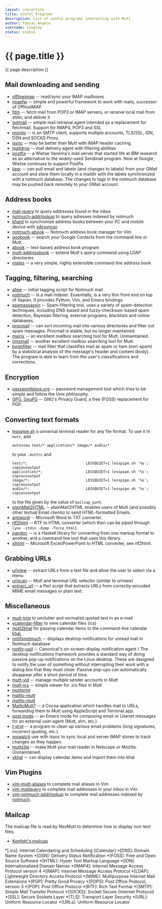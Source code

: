 ```yaml
---
layout: concertina
title: Useful Programs
description: List of useful programs interacting with Mutt
author: Tobias Angele
username: toogley
status: stable
---
```


# {{ page.title }}

{{ page.description }}

## Mail downloading and sending

* [offlineimap](https://github.com/OfflineIMAP/offlineimap) -- read/sync your
  IMAP mailboxes
* [imapfw](https://github.com/OfflineIMAP/imapfw) -- simple and powerful
  framework to work with mails, successor of OfflineIMAP
* [fdm](https://github.com/nicm/fdm) -- fetch mail from POP3 or IMAP servers,
  or receive local mail from stdin, and deliver it
* [getmail](http://pyropus.ca/software/getmail/) -- simple mail retrieval agent
  intended as a replacement for fetchmail. Support for IMAP4, POP3 and SSL
* [msmtp](http://msmtp.sourceforge.net/) -- is an SMTP client, supports
  multiple accounts, TLS/SSL, IDN, DSN and SOCKS Proxy.
* [isync](http://isync.sourceforge.net/) -- may be better than Mutt with IMAP
  header caching.
* [maildrop](http://www.courier-mta.org/maildrop/) -- mail delivery agent with
  filtering abilities
* [postfix](http://www.postfix.org/) -- a Wietse Venema's mail server that
  started life at IBM research as an alternative to the widely-used Sendmail
  program. Now at Google, Wietse continues to support Postfix.
* [lieer](https://github.com/gauteh/lieer) -- can pull email and labels
  (and changes to labels) from your GMail account and store them locally
  in a maildir with the labels synchronized with a notmuch database.
  The changes to tags in the notmuch database may be pushed back remotely
  to your GMail account.

## Address books

* [mail-query](https://github.com/pbrisbin/mail-query) to query addresses found 
  in the inbox
* [notmuch-addrlookup](https://github.com/aperezdc/notmuch-addrlookup-c) to query adresses 
  indexed by notmuch
* [khard](https://github.com/scheibler/khard) to synchronize address books
  between your PC and mobile device with
  [vdirsyncer](https://github.com/untitaker/vdirsyncer).
* [notmuch-abook](https://github.com/guyzmo/notmuch-abook) -- Notmuch address
  book manager for Vim
* [goobook](https://pypi.python.org/pypi/goobook/1.9) -- search your Google
  Contacts from the command line or Mutt.
* [abook](http://abook.sourceforge.net/) -- text-based address book program
* [mutt-addressbook](https://pypi.python.org/pypi/mutt-addressbook) -- extend
  Mutt's query command using LDAP directories
* [mates](https://github.com/pimutils/mates.rs) -- a very simple, highly
  extensible command line address book

## Tagging, filtering, searching

* [afew](https://github.com/afewmail/afew) -- initial tagging script for
  Notmuch mail
* [notmuch](https://notmuchmail.org/) -- is a mail indexer. Essentially, is
  a very thin front end on top of Xapian. It provides Python, Vim, and Emacs
  bindings.
* [spamassassin](https://spamassassin.apache.org/) -- Spam-filtering tool, uses
  a variety of spam-detection techniques, including DNS-based and
  fuzzy-checksum-based spam detection, Bayesian filtering, external programs,
  blacklists and online databases.
* [procmail](https://wiki.archlinux.org/index.php/Procmail) -- can sort
  incoming mail into various directories and filter out spam messages. Procmail
  is stable, but no longer maintained.
* [mairix](http://www.rpcurnow.force9.co.uk/mairix/) -- an excellent mailbox
  searching tool for Mutt. Unmaintained.
* [nmzmail](http://flpsed.org/nmzmail.html) -- another excellent mailbox
  searching tool for Mutt.
* [bogofilter](http://bogofilter.sourceforge.net/) -- mail filter that
  classifies mail as spam or ham (non-spam) by a statistical analysis of the
  message's header and content (body). The program is able to learn from the
  user's classifications and corrections.

## Encryption

* [passwordstore.org](https://www.passwordstore.org/) -- password management
  tool which tries to be simple and follow the Unix philosophy.
* [GPG, GnuPG](https://www.gnupg.org/) -- GNU's Privacy Guard, a free (FOSS)
  replacement for PGP.

## Converting text formats

* [lesspipe.sh](https://github.com/wofr06/lesspipe) a universal terminal reader for any 
  file format. To use it in `mutt`, add
  ```
  autoview text/* application/* image/* audio/*
  ```
  to your `.muttrc` and
  ```
  text/*;                           LESSQUIET=1 lesspipe.sh '%s'; copiousoutput
  application/*;                    LESSQUIET=1 lesspipe.sh '%s'; copiousoutput
  image/*;                          LESSQUIET=1 lesspipe.sh '%s'; copiousoutput
  audio/*;                          LESSQUIET=1 lesspipe.sh '%s'; copiousoutput
  ```
  to the file given by the value of `mailcap_path`.
* [plainMail2HTML](https://github.com/amitramon/plainMail2HTML) -- 
  plainMail2HTML enables users of Mutt (and possibly other textual Email clients)
  to send HTML-formatted Emails.
* [antiword](http://www.winfield.demon.nl/) -- Microsoft Word to TXT converter.
* [rtf2html](https://www.wagner.pp.ru/~vitus/software/catdoc/) -- RTF to HTML
  converter (which then can be piped through `lynx -stdin -dump -force_html`).
* [pandoc](https://pandoc.org/) -- is a Haskell library for converting from one
  markup format to another, and a command line tool that uses this library.
* [xlhtml](http://chicago.sourceforge.net/xlhtml/) -- Microsoft
  Excel/PowerPoint to HTML converter, see rtf2html.

## Grabbing URLs

* [urlview](https://github.com/sigpipe/urlview) -- extract URLs from a text
  file and allow the user to select via a menu
* [urlscan](https://github.com/firecat53/urlscan) -- Mutt and terminal URL
  selector (similar to urlview)
* [extract_url](https://www.memoryhole.net/~kyle/extract_url/) -- a Perl script
  that extracts URLs from correctly-encoded MIME email messages or plain text.

## Miscellaneous

* [mutt-trim](https://github.com/Konfekt/mutt-trim) to unclutter and normalize
  quoted text in an e-mail
* [vcalendar-filter](https://github.com/terabyte/mutt-filters/blob/master/vcalendar-filter)
  to view calendar files (ics)
* [mutt2khal](https://github.com/pimutils/khal/blob/master/misc/mutt2khal) for
  passing calendar items to the command-line calendar
  [khal](https://github.com/pimutils/khal),
* [notifynotmuch](https://github.com/kspi/notifymuch) -- displays desktop
  notifications for unread mail in Notmuch database
* [notify-osd](https://launchpad.net/notify-osd) -- Canonical's
  on-screen-display notification agent \\
  The desktop notifications framework provides a standard way of doing passive
  pop-up notifications on the Linux desktop. These are designed to notify the
  user of something without interrupting their work with a dialog box that they
  must close. Passive pop-ups can automatically disappear after a short period
  of time.
* [mutt-vid](https://github.com/protist/mutt-vid) -- manage multiple sender
  accounts in Mutt
* [mutt-ics](https://github.com/dmedvinsky/mutt-ics) -- simple viewer for .ics
  files in Mutt
* [muttprint](http://muttprint.sourceforge.net/)
* [mailto-mutt](https://dset0x.github.io/mailto-mutt.html)
* [mailto-mutt](https://github.com/pazz/scripts/blob/master/mailto-mutt)
* [MailtoMutt?](http://mailtomutt.sourceforge.net/) -- a Cocoa application
  which handles mail to URLs, forwarding them to Mutt using AppleScript and
  Terminal.app.
* [post mode](http://post-mode.sourceforge.net/) -- an Emacs mode for composing
  email or Usenet messages for an external user agent (Mutt, slrn, etc.).
* [t-prot](http://www.escape.de/users/tolot/mutt/) -- a program to clean up
  various email problems (long signatures, incorrect quoting, etc.).
* [mswatch](http://mswatch.sourceforge.net/) use with isync to sync local and
  server IMAP stores to track changes as they happen.
* [muttzilla](https://sourceforge.net/projects/muttzilla/) -- make Mutt your
  mail reader in Netscape or Mozilla. Unmaintained.
* [vkhal](https://github.com/nofeed/vkhal/) -- can display calendar items and 
  import them into khal

## Vim Plugins

- [vim-mutt-aliases](https://github.com/Konfekt/vim-mutt-aliases/) to complete mail aliases in Vim
- [vim-mailquery](https://github.com/Konfekt/vim-mailquery) to complete mail addresses in your inbox in Vim
- [vim-notmuch-addrlookup](https://github.com/Konfekt/vim-notmuch-addrlookup) to complete mail addresses indexed by [notmuch](https://notmuchmail.org).

## Mailcap

The mailcap file is read by NeoMutt to determine how to display non-text files.

- [Konfekt's mailcap](https://gist.github.com/Konfekt/9797372146e65a70a44c1e24a35ae0a2)

*[.ics]: Internet Calendaring and Scheduling (iCalendar)
*[DNS]: Domain Name System
*[DSN]: Delivery Status Notification
*[FOSS]: Free and Open Source Software
*[HTML]: Hyper Text Markup Language
*[IDN]: Internationalized Domain Names
*[IMAP4]: Internet Message Access Protocol version 4
*[IMAP]: Internet Message Access Protocol
*[LDAP]: Lightweight Directory Access Protocol
*[MIME]: Multipurpose Internet Mail Extensions
*[PGP]: Pretty Good Privacy
*[POP3]: Post Office Protocol, version 3
*[POP]: Post Office Protocol
*[RTF]: Rich Text Format
*[SMTP]: Simple Mail Transfer Protocol
*[SOCKS]: Socket Secure (Internet Protocol)
*[SSL]: Secure Sockets Layer
*[TLS]: Transport Layer Security
*[URL]: Uniform Resource Locator
*[URLs]: Uniform Resource Locator

